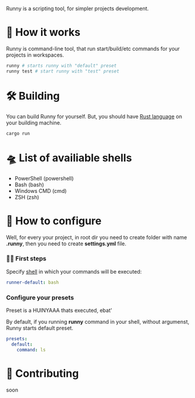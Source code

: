 Runny is a scripting tool, for simpler projects development.

# 🤔 How it works

Runny is command-line tool, that run start/build/etc commands
for your projects in workspaces.

```bash
runny # starts runny with "default" preset
runny test # start runny with "test" preset
```

# 🛠️ Building

You can build Runny for yourself.
But, you should have [Rust language](https://rust-lang.org)
on your building machine.

```
cargo run
```

# 🛸 List of availiable shells

* PowerShell (powershell)
* Bash (bash)
* Windows CMD (cmd)
* ZSH (zsh)


# 🐼 How to configure

Well, for every your project, in root dir you need to create
folder with name **.runny**, then you need to create **settings.yml** file.

### 👩‍🦼 First steps

Specify [shell](#list-of-availiable-shells) in which your commands will be executed:

```yaml
runner-default: bash
```

### Configure your presets

Preset is a HUINYAAA thats executed, ebat'

By default, if you running **runny** command in your shell, without argumenst,
Runny starts default preset.

```yaml
presets:
  default:
    command: ls
```

# 🐣 Contributing

soon
